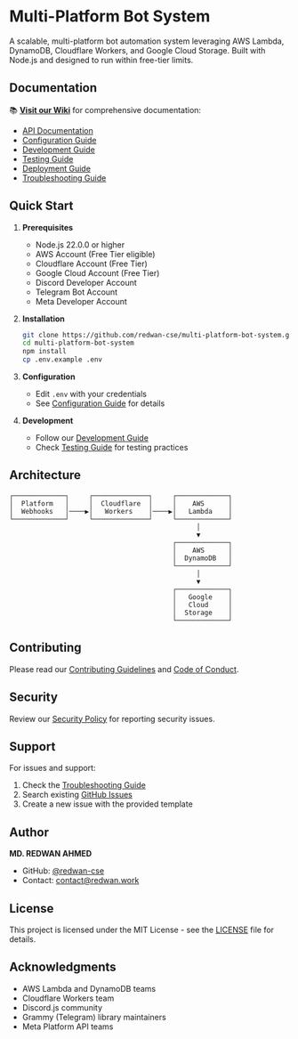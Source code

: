 # Multi-Platform Bot System

A scalable, multi-platform bot automation system leveraging AWS Lambda, DynamoDB, Cloudflare Workers, and Google Cloud Storage. Built with Node.js and designed to run within free-tier limits.

## Documentation

📚 **[Visit our Wiki](https://github.com/redwan-cse/multi-platform-bot-system/wiki)** for comprehensive documentation:

- [API Documentation](https://github.com/redwan-cse/multi-platform-bot-system/wiki/API)
- [Configuration Guide](https://github.com/redwan-cse/multi-platform-bot-system/wiki/Configuration) 
- [Development Guide](https://github.com/redwan-cse/multi-platform-bot-system/wiki/Development)
- [Testing Guide](https://github.com/redwan-cse/multi-platform-bot-system/wiki/Testing)
- [Deployment Guide](https://github.com/redwan-cse/multi-platform-bot-system/wiki/Deployment)
- [Troubleshooting Guide](https://github.com/redwan-cse/multi-platform-bot-system/wiki/Troubleshooting)

## Quick Start

1. **Prerequisites**
   - Node.js 22.0.0 or higher
   - AWS Account (Free Tier eligible)
   - Cloudflare Account (Free Tier)
   - Google Cloud Account (Free Tier)
   - Discord Developer Account
   - Telegram Bot Account
   - Meta Developer Account

2. **Installation**
   ```bash
   git clone https://github.com/redwan-cse/multi-platform-bot-system.git
   cd multi-platform-bot-system
   npm install
   cp .env.example .env
   ```

3. **Configuration**
   - Edit `.env` with your credentials
   - See [Configuration Guide](https://github.com/redwan-cse/multi-platform-bot-system/wiki/Configuration) for details

4. **Development**
   - Follow our [Development Guide](https://github.com/redwan-cse/multi-platform-bot-system/wiki/Development)
   - Check [Testing Guide](https://github.com/redwan-cse/multi-platform-bot-system/wiki/Testing) for testing practices

## Architecture

```
┌─────────────┐     ┌──────────────┐     ┌─────────────┐
│  Platform   │     │  Cloudflare  │     │    AWS      │
│  Webhooks   │────▶│   Workers    │────▶│   Lambda    │
└─────────────┘     └──────────────┘     └─────────────┘
                                               │
                                               ▼
                                         ┌─────────────┐
                                         │    AWS      │
                                         │  DynamoDB   │
                                         └─────────────┘
                                               │
                                               ▼
                                         ┌─────────────┐
                                         │   Google    │
                                         │   Cloud     │
                                         │  Storage    │
                                         └─────────────┘
```

## Contributing

Please read our [Contributing Guidelines](CONTRIBUTING.md) and [Code of Conduct](CODE_OF_CONDUCT.md).

## Security

Review our [Security Policy](SECURITY.md) for reporting security issues.

## Support

For issues and support:
1. Check the [Troubleshooting Guide](https://github.com/redwan-cse/multi-platform-bot-system/wiki/Troubleshooting)
2. Search existing [GitHub Issues](https://github.com/redwan-cse/multi-platform-bot-system/issues)
3. Create a new issue with the provided template

## Author

**MD. REDWAN AHMED**
- GitHub: [@redwan-cse](https://github.com/redwan-cse)
- Contact: [contact@redwan.work](mailto:contact@redwan.work)

## License

This project is licensed under the MIT License - see the [LICENSE](LICENSE) file for details.

## Acknowledgments

- AWS Lambda and DynamoDB teams
- Cloudflare Workers team
- Discord.js community
- Grammy (Telegram) library maintainers
- Meta Platform API teams